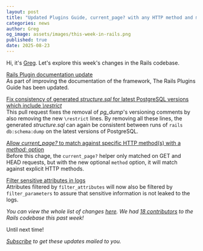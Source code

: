 ```yaml
---
layout: post
title: "Updated Plugins Guide, current_page? with any HTTP method and more!"
categories: news
author: Greg
og_image: assets/images/this-week-in-rails.png
published: true
date: 2025-08-23
---
```



Hi, it's [Greg](https://greg.molnar.io). Let's explore this week's changes in the Rails codebase.

[Rails Plugin documentation update](https://github.com/rails/rails/pull/55522)  
As part of improving the documentation of the framework, The Rails Plugins Guide
has been updated.

[Fix consistency of generated _structure.sql_ for latest PostgreSQL versions which include _\restrict_](https://github.com/rails/rails/pull/55510)  
This pull request fixes the removal of _pg_dump_'s versioning comments by also removing the new `\restrict` lines. By removing all these lines, the generated _structure.sql_ can again be consistent between runs of `rails db:schema:dump` on the latest versions of PostgreSQL.

[Allow _current_page?_ to match against specific HTTP method(s) with a _method:_ option](https://github.com/rails/rails/pull/55286)  
Before this chage, the `current_page?` helper only matched on GET and HEAD
requests, but with the new optional `method` option, it will match against
explicit HTTP methods.

[Filter sensitive attributes in logs](https://github.com/rails/rails/pull/55251)  
Attributes filtered by `filter_attributes` will now also be filtered by
`filter_parameters` to assure that sensitive information is not leaked to the
logs.

_You can view the whole list of changes [here](https://github.com/rails/rails/compare/@%7B2025-08-16%7D...main@%7B2025-08-23%7D)._
_We had [18 contributors](https://contributors.rubyonrails.org/contributors/in-time-window/20250816-20250823) to the Rails codebase this past week!_

Until next time!

_[Subscribe](https://world.hey.com/this.week.in.rails) to get these updates mailed to you._
